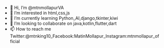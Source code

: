 - 👋 Hi, I’m @mtnmollapurVA
- 👀 I’m interested in html,css,js
- 🌱 I’m currently learning Python_AI,django,tkinter,kiwi
- 💞️ I’m looking to collaborate on java,kotlin,flutter,dart
- 📫 How to reach me Twitter:@mtnking10_Facebook:MatinMollapur_Instagram:mtnmollapur_official
